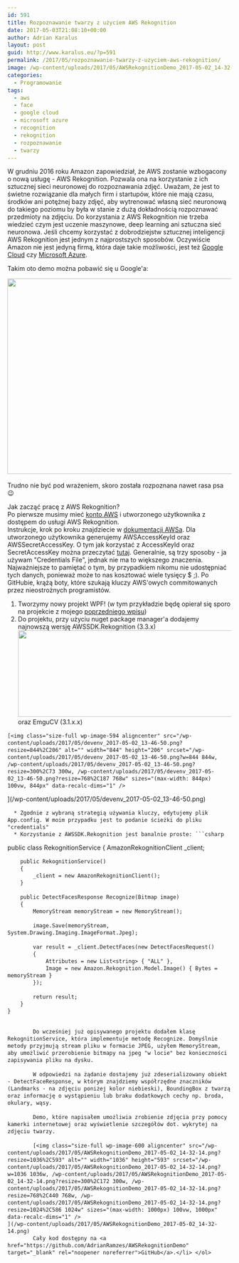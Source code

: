 ```yaml
---
id: 591
title: Rozpoznawanie twarzy z użyciem AWS Rekognition
date: 2017-05-03T21:08:10+00:00
author: Adrian Karalus
layout: post
guid: http://www.karalus.eu/?p=591
permalink: /2017/05/rozpoznawanie-twarzy-z-uzyciem-aws-rekognition/
image: /wp-content/uploads/2017/05/AWSRekognitionDemo_2017-05-02_14-32-14.png
categories:
  - Programowanie
tags:
  - aws
  - face
  - google cloud
  - microsoft azure
  - recognition
  - rekognition
  - rozpoznawanie
  - twarzy
---
```

W grudniu 2016 roku Amazon zapowiedział, że AWS zostanie wzbogacony o nową usługę - AWS Rekognition. Pozwala ona na korzystanie z ich sztucznej sieci neuronowej do rozpoznawania zdjęć. Uważam, że jest to świetne rozwiązanie dla małych firm i startupów, które nie mają czasu, środków ani potężnej bazy zdjęć, aby wytrenować własną sieć neuronową do takiego poziomu by była w stanie z dużą dokładnością rozpoznawać przedmioty na zdjęciu. Do korzystania z AWS Rekognition nie trzeba wiedzieć czym jest uczenie maszynowe, deep learning ani sztuczna sieć neuronowa. Jeśli chcemy korzystać z dobrodziejstw sztucznej inteligencji AWS Rekognition jest jednym z najprostszych sposobów. Oczywiście Amazon nie jest jedyną firmą, która daje takie możliwości, jest też <a href="https://cloud.google.com/vision/" target="_blank" rel="noopener noreferrer">Google Cloud</a> czy <a href="https://www.microsoft.com/cognitive-services/en-us/face-api" target="_blank" rel="noopener noreferrer">Microsoft Azure</a>.

Takim oto demo można pobawić się u Google'a:

[<img class="size-full wp-image-601 aligncenter" src="/wp-content/uploads/2017/05/chrome_2017-05-03_13-49-35.png?resize=709%2C439" alt="" width="709" height="439" srcset="/wp-content/uploads/2017/05/chrome_2017-05-03_13-49-35.png?w=709 709w, /wp-content/uploads/2017/05/chrome_2017-05-03_13-49-35.png?resize=300%2C186 300w" sizes="(max-width: 709px) 100vw, 709px" data-recalc-dims="1" />](/wp-content/uploads/2017/05/chrome_2017-05-03_13-49-35.png)

 

Trudno nie być pod wrażeniem, skoro została rozpoznana nawet rasa psa 😉

Jak zacząć pracę z AWS Rekognition?  
Po pierwsze musimy mieć <a href="http://docs.aws.amazon.com/AmazonSimpleDB/latest/DeveloperGuide/AboutAWSAccounts.html" target="_blank" rel="noopener noreferrer">konto AWS</a> i utworzonego użytkownika z dostępem do usługi AWS Rekognition.  
Instrukcje, krok po kroku znajdziecie w <a href="http://docs.aws.amazon.com/rekognition/latest/dg/setting-up.html" target="_blank" rel="noopener noreferrer">dokumentacji AWSa</a>. Dla utworzonego użytkownika generujemy AWSAccessKeyId oraz AWSSecretAccessKey. O tym jak korzystać z AccessKeyId oraz SecretAccessKey można przeczytać [tutaj](http://docs.aws.amazon.com/sdk-for-net/v3/developer-guide/net-dg-config-creds.html). Generalnie, są trzy sposoby - ja używam "Credentials File", jednak nie ma to większego znaczenia. Najważniejsze to pamiętać o tym, by przypadkiem nikomu nie udostępniać tych danych, ponieważ może to nas kosztować wiele tysięcy $ ;). Po GitHubie, krążą boty, które szukają kluczy AWS'owych commitowanych przez nieostrożnych programistów.

  1. Tworzymy nowy projekt WPF! (w tym przykładzie będę opierał się sporo na projekcie z mojego <a href="/2015/05/wykrywanie-twarzy-przy-uzyciu-emgu-cv/" target="_blank" rel="noopener noreferrer">poprzedniego wpisu</a>)
  2. Do projektu, przy użyciu nuget package manager'a dodajemy najnowszą wersję AWSSDK.Rekognition (3.3.x)[<img class="size-full wp-image-593 aligncenter" src="/wp-content/uploads/2017/05/devenv_2017-05-02_13-48-37.png?resize=808%2C194" alt="" width="808" height="194" srcset="/wp-content/uploads/2017/05/devenv_2017-05-02_13-48-37.png?w=808 808w, /wp-content/uploads/2017/05/devenv_2017-05-02_13-48-37.png?resize=300%2C72 300w, /wp-content/uploads/2017/05/devenv_2017-05-02_13-48-37.png?resize=768%2C184 768w" sizes="(max-width: 808px) 100vw, 808px" data-recalc-dims="1" />](/wp-content/uploads/2017/05/devenv_2017-05-02_13-48-37.png) 
    oraz EmguCV (3.1.x.x)
    
    [<img class="size-full wp-image-594 aligncenter" src="/wp-content/uploads/2017/05/devenv_2017-05-02_13-46-50.png?resize=844%2C206" alt="" width="844" height="206" srcset="/wp-content/uploads/2017/05/devenv_2017-05-02_13-46-50.png?w=844 844w, /wp-content/uploads/2017/05/devenv_2017-05-02_13-46-50.png?resize=300%2C73 300w, /wp-content/uploads/2017/05/devenv_2017-05-02_13-46-50.png?resize=768%2C187 768w" sizes="(max-width: 844px) 100vw, 844px" data-recalc-dims="1" />  
](/wp-content/uploads/2017/05/devenv_2017-05-02_13-46-50.png) </li> 
    
      * Zgodnie z wybraną strategią używania kluczy, edytujemy plik App.config. W moim przypadku jest to podanie ścieżki do pliku "credentials"
      * Korzystanie z AWSSDK.Rekognition jest banalnie proste: ```csharp
public class RekognitionService
    {
        AmazonRekognitionClient _client;

        public RekognitionService()
        {
            _client = new AmazonRekognitionClient();
        }

        public DetectFacesResponse Recognize(Bitmap image)
        {
            MemoryStream memoryStream = new MemoryStream();

            image.Save(memoryStream, System.Drawing.Imaging.ImageFormat.Jpeg);

            var result = _client.DetectFaces(new DetectFacesRequest()
            {
                Attributes = new List<string> { "ALL" },
                Image = new Amazon.Rekognition.Model.Image() { Bytes = memoryStream }
            });

            return result;
        }
    }
```
        
        Do wcześniej już opisywanego projektu dodałem klasę RekognitionService, która implementuje metodę Recognize. Domyślnie metody przyjmują stream pliku w formacie JPEG, użyłem MemoryStream, aby umożliwić przerobienie bitmapy na jpeg "w locie" bez konieczności zapisywania pliku na dysku.
        
        W odpowiedzi na żądanie dostajemy już zdeserializowany obiekt - DetectFaceResponse, w którym znajdziemy współrzędne znaczników (Landmarks - na zdjęciu poniżej kolor niebieski), BoundingBox z twarzą oraz informację o wystąpieniu lub braku dodatkowych cechy np. broda, okulary, wąsy.
        
        Demo, które napisałem umożliwia zrobienie zdjęcia przy pomocy kamerki internetowej oraz wyświetlenie szczegółów dot. wykrytej na zdjęciu twarzy.
        
        [<img class="size-full wp-image-600 aligncenter" src="/wp-content/uploads/2017/05/AWSRekognitionDemo_2017-05-02_14-32-14.png?resize=1036%2C593" alt="" width="1036" height="593" srcset="/wp-content/uploads/2017/05/AWSRekognitionDemo_2017-05-02_14-32-14.png?w=1036 1036w, /wp-content/uploads/2017/05/AWSRekognitionDemo_2017-05-02_14-32-14.png?resize=300%2C172 300w, /wp-content/uploads/2017/05/AWSRekognitionDemo_2017-05-02_14-32-14.png?resize=768%2C440 768w, /wp-content/uploads/2017/05/AWSRekognitionDemo_2017-05-02_14-32-14.png?resize=1024%2C586 1024w" sizes="(max-width: 1000px) 100vw, 1000px" data-recalc-dims="1" />  
](/wp-content/uploads/2017/05/AWSRekognitionDemo_2017-05-02_14-32-14.png)  
        Cały kod dostępny na <a href="https://github.com/AdrianRamzes/AWSRekognitionDemo" target="_blank" rel="noopener noreferrer">GitHub</a>.</li> </ol>